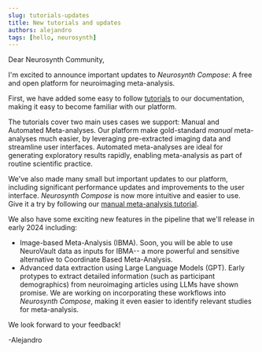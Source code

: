 ```yaml
---
slug: tutorials-updates
title: New tutorials and updates
authors: alejandro
tags: [hello, neurosynth]
---
```

Dear Neurosynth Community,

I'm excited to announce important updates to *Neurosynth Compose*: A free and open platform for neuroimaging meta-analysis.

First, we have added some easy to follow [tutorials](/docs/tutorial) to our documentation, making it easy to become familiar with our platform. 

The tutorials cover two main uses cases we support: Manual and Automated Meta-analyses. Our platform make gold-standard *manual* meta-analyses much easier, by leveraging pre-extracted imaging data
and streamline user interfaces. Automated meta-analyses are ideal for generating exploratory results rapidly, enabling meta-analysis as part of routine scientific practice.  

We've also made many small but important updates to our platform, including significant performance updates and improvements to the user interface. 
*Neurosynth Compose* is now more intuitive and easier to use. Give it a try by following our [manual meta-analysis tutorial](/docs/tutorial/manual). 

We also have some exciting new features in the pipeline that we'll release in early 2024 including:
* Image-based Meta-Analysis (IBMA). Soon, you will be able to use NeuroVault data as inputs for IBMA-- a more powerful and sensitive alternative to Coordinate Based Meta-Analysis.
* Advanced data extraction using Large Language Models (GPT). Early protypes to extract detailed information (such as participant demographics) from neuroimaging articles using LLMs
have shown promise. We are working on incorporating these workflows into *Neurosynth Compose*, making it even easier to identify relevant studies for meta-analysis.

We look forward to your feedback!

-Alejandro
